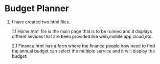 # Budget Planner

1. I have created two.html files.

      1.1 Home.html file is the main page that is to be runned and it displays diffrent sevices that are been provided like web,mobile app,cloud,etc.

      2.1 Finance.html has a form where the finance people how need to find the annual budget can select the multiple service and it will diaplay the budget.

